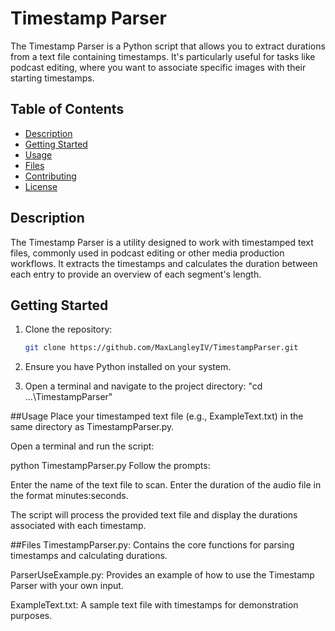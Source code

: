 # Timestamp Parser

The Timestamp Parser is a Python script that allows you to extract durations from a text file containing timestamps. It's particularly useful for tasks like podcast editing, where you want to associate specific images with their starting timestamps.

## Table of Contents
- [Description](#description)
- [Getting Started](#getting-started)
- [Usage](#usage)
- [Files](#files)
- [Contributing](#contributing)
- [License](#license)

## Description

The Timestamp Parser is a utility designed to work with timestamped text files, commonly used in podcast editing or other media production workflows. It extracts the timestamps and calculates the duration between each entry to provide an overview of each segment's length.

## Getting Started

1. Clone the repository:

   ```bash
   git clone https://github.com/MaxLangleyIV/TimestampParser.git

2. Ensure you have Python installed on your system.

3. Open a terminal and navigate to the project directory: "cd ...\TimestampParser"

##Usage
Place your timestamped text file (e.g., ExampleText.txt) in the same directory as TimestampParser.py.

Open a terminal and run the script:

python TimestampParser.py
Follow the prompts:

Enter the name of the text file to scan.
Enter the duration of the audio file in the format minutes:seconds.

The script will process the provided text file and display the durations associated with each timestamp.

##Files
TimestampParser.py: Contains the core functions for parsing timestamps and calculating durations.

ParserUseExample.py: Provides an example of how to use the Timestamp Parser with your own input.

ExampleText.txt: A sample text file with timestamps for demonstration purposes.